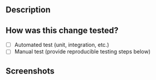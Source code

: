 ## Description

## How was this change tested?

- [ ] Automated test (unit, integration, etc.)
- [ ] Manual test (provide reproducible testing steps below)

## Screenshots
